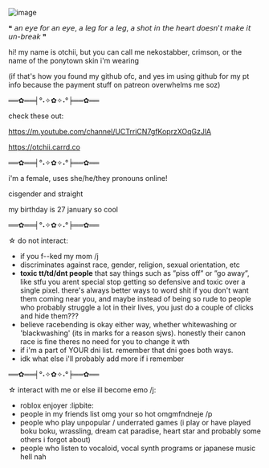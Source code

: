 ![image](https://user-images.githubusercontent.com/89184600/151448752-26755ec3-9b04-4871-b267-69020905ff45.jpeg)

 ❝ 𝘢𝘯 𝘦𝘺𝘦 𝘧𝘰𝘳 𝘢𝘯 𝘦𝘺𝘦, 𝘢 𝘭𝘦𝘨 𝘧𝘰𝘳 𝘢 𝘭𝘦𝘨, 𝘢 𝘴𝘩𝘰𝘵 𝘪𝘯 𝘵𝘩𝘦 𝘩𝘦𝘢𝘳𝘵 𝘥𝘰𝘦𝘴𝘯'𝘵 𝘮𝘢𝘬𝘦 𝘪𝘵 𝘶𝘯-𝘣𝘳𝘦𝘢𝘬 ❞
 
 hi! my name is otchii, but you can call me nekostabber, crimson, or the name of the ponytown skin i'm wearing
 
 (if that's how you found my github ofc, and yes im using github
 for my pt info because the payment stuff on patreon overwhelms me soz)

══✿══╡°˖✧✿✧˖°╞══✿══

check these out:

https://m.youtube.com/channel/UCTrriCN7gfKoprzXOqGzJlA

https://otchii.carrd.co

══✿══╡°˖✧✿✧˖°╞══✿══

i'm a female, uses she/he/they pronouns online!

cisgender and straight

my birthday is 27 january so cool

══✿══╡°˖✧✿✧˖°╞══✿══

☆ do not interact:
- if you f--ked my mom /j
- discriminates against race, gender, religion, sexual orientation, etc
- **toxic tt/td/dnt people** that say things such as ”piss off” or ”go away”,
like stfu you arent special stop getting so defensive and toxic over a single pixel.
there's always better ways to word shit if you don't want them coming near you,
and maybe instead of being so rude to people who probably struggle a lot in their lives,
you just do a couple of clicks and hide them???
- believe racebending is okay either way, whether whitewashing or 'blackwashing' (its in marks for a reason sjws).
honestly their canon race is fine theres no need for you to change it wth
- if i'm a part of YOUR dni list. remember that dni goes both ways.
- idk what else i'll probably add more if i remember

══✿══╡°˖✧✿✧˖°╞══✿══

☆ interact with me or else ill become emo /j:
- roblox enjoyer :lipbite:
- people in my friends list omg your so hot omgmfndneje /p
- people who play unpopular / underrated games
(i play or have played boku boku, wrassling, dream cat paradise, heart star and probably some others i forgot about)
- people who listen to vocaloid, vocal synth programs or japanese music hell nah
